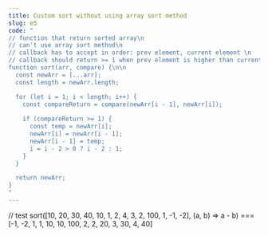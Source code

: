 ```yaml
---
title: Custom sort without using array sort method
slug: e5
code: "
// function that return sorted array\n
// can't use array sort method\n
// callback has to accept in order: prev element, current element \n
// callback should return >= 1 when prev element is higher than current element
function sort(arr, compare) {\n\n
  const newArr = [...arr];
  const length = newArr.length;

  for (let i = 1; i < length; i++) {
    const compareReturn = compare(newArr[i - 1], newArr[i]);
    
    if (compareReturn >= 1) {
      const temp = newArr[i];
      newArr[i] = newArr[i - 1];
      newArr[i - 1] = temp;
      i = i - 2 > 0 ? i - 2 : 1;
    } 
  }

  return newArr;
}
"
---
```

// test
sort([10, 20, 30, 40, 10, 1, 2, 4, 3, 2, 100, 1, -1, -2], (a, b) => a - b) === [-1, -2, 1, 1, 10, 10, 100, 2, 2, 20, 3, 30, 4, 40]


